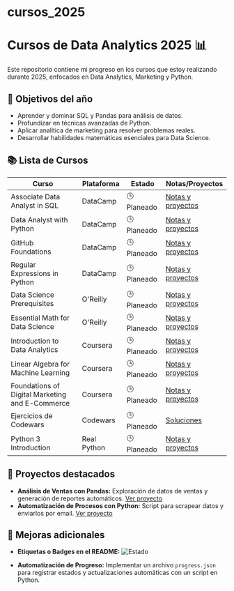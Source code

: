 # cursos_2025


# Cursos de Data Analytics 2025 📊

Este repositorio contiene mi progreso en los cursos que estoy realizando durante 2025, enfocados en Data Analytics, Marketing y Python.

## 🎯 Objetivos del año
- Aprender y dominar SQL y Pandas para análisis de datos.
- Profundizar en técnicas avanzadas de Python.
- Aplicar analítica de marketing para resolver problemas reales.
- Desarrollar habilidades matemáticas esenciales para Data Science.

## 📚 Lista de Cursos
| Curso                                         | Plataforma          | Estado      | Notas/Proyectos                                      |
|----------------------------------------------|---------------------|-------------|----------------------------------------------------|
| Associate Data Analyst in SQL               | DataCamp            | 🕒 Planeado   | [Notas y proyectos](Associate_Data_Analyst_SQL/)   |
| Data Analyst with Python                    | DataCamp            | 🕒 Planeado   | [Notas y proyectos](Data_Analyst_with_Python/)     |
| GitHub Foundations                          | DataCamp            | 🕒 Planeado   | [Notas y proyectos](GitHub_Foundations/)           |
| Regular Expressions in Python               | DataCamp            | 🕒 Planeado   | [Notas y proyectos](Regular_Expressions_in_Python/)|
| Data Science Prerequisites                  | O'Reilly            | 🕒 Planeado   | [Notas y proyectos](Data_Science_Prerequisites/)   |
| Essential Math for Data Science             | O'Reilly            | 🕒 Planeado   | [Notas y proyectos](Essential_Math_for_Data_Science/)|
| Introduction to Data Analytics              | Coursera            | 🕒 Planeado   | [Notas y proyectos](Intro_to_Data_Analytics/)      |
| Linear Algebra for Machine Learning         | Coursera            | 🕒 Planeado   | [Notas y proyectos](Linear_Algebra_ML/)            |
| Foundations of Digital Marketing and E-Commerce | Coursera        | 🕒 Planeado   | [Notas y proyectos](Digital_Marketing_ECommerce/)  |
| Ejercicios de Codewars                      | Codewars            | 🕒 Planeado   | [Soluciones](Codewars_Exercises/)                  |
| Python 3 Introduction                       | Real Python         | 🕒 Planeado   | [Notas y proyectos](Python3_Introduction/)         |

## 🌟 Proyectos destacados
- **Análisis de Ventas con Pandas:** Exploración de datos de ventas y generación de reportes automáticos. [Ver proyecto](Data_Analyst_with_Python/project.ipynb)
- **Automatización de Procesos con Python:** Script para scrapear datos y enviarlos por email. [Ver proyecto](Python3_Introduction/project.ipynb)

## 🏅 Mejoras adicionales
- **Etiquetas o Badges en el README:**
  ![Estado](https://img.shields.io/badge/Estado-En%20Progreso-yellow)

- **Automatización de Progreso:**
  Implementar un archivo `progress.json` para registrar estados y actualizaciones automáticas con un script en Python.
